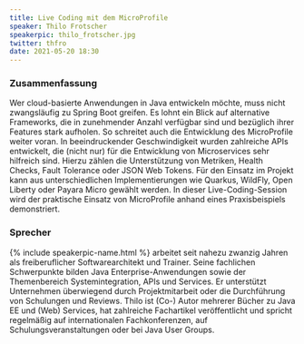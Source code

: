 ```yaml
---
title: Live Coding mit dem MicroProfile
speaker: Thilo Frotscher
speakerpic: thilo_frotscher.jpg
twitter: thfro
date: 2021-05-20 18:30
---
```


### Zusammenfassung

Wer cloud-basierte Anwendungen in Java entwickeln möchte, muss nicht zwangsläufig zu Spring Boot greifen.
Es lohnt ein Blick auf alternative Frameworks, die in zunehmender Anzahl verfügbar sind und bezüglich ihrer
Features stark aufholen. So schreitet auch die Entwicklung des MicroProfile weiter voran. In beeindruckender
Geschwindigkeit wurden zahlreiche APIs entwickelt, die (nicht nur) für die Entwicklung von Microservices sehr
hilfreich sind. Hierzu zählen die Unterstützung von Metriken, Health Checks, Fault Tolerance oder JSON Web Tokens.
Für den Einsatz im Projekt kann aus unterschiedlichen Implementierungen wie Quarkus, WildFly, Open Liberty oder
Payara Micro gewählt werden. In dieser Live-Coding-Session wird der praktische Einsatz von MicroProfile anhand
eines Praxisbeispiels demonstriert.

### Sprecher

{% include speakerpic-name.html %} arbeitet seit nahezu zwanzig Jahren als freiberuflicher Softwarearchitekt und Trainer. Seine fachlichen Schwerpunkte bilden Java Enterprise-Anwendungen sowie der Themenbereich Systemintegration, APIs und Services. Er unterstützt Unternehmen überwiegend durch Projektmitarbeit oder die Durchführung von Schulungen und Reviews. Thilo ist (Co-) Autor mehrerer Bücher zu Java EE und (Web) Services, hat zahlreiche Fachartikel veröffentlicht und spricht regelmäßig auf internationalen Fachkonferenzen, auf Schulungsveranstaltungen oder bei Java User Groups.
